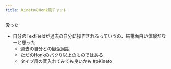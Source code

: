 ```yaml
---
title: KinetoのHonk風チャット
---
```


没った

* 自分のTextFieldが過去の自分に操作されるっていうの、結構面白い体験だなーと思った
  * 過去の自分との[疑似同期](%E7%96%91%E4%BC%BC%E5%90%8C%E6%9C%9F.md)
  * ただの[Honk](Honk.md)のパクり以上のものではある
  * タイプ風の音入れてみても良いかも
    \#pKineto
